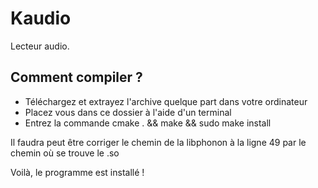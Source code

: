 Kaudio
======

Lecteur audio.

## Comment compiler ?

- Téléchargez et extrayez l'archive quelque part dans votre ordinateur
- Placez vous dans ce dossier à l'aide d'un terminal
- Entrez la commande cmake . && make && sudo make install

Il faudra peut être corriger le chemin de la libphonon à la ligne 49 par le chemin où se trouve le .so

Voilà, le programme est installé !

